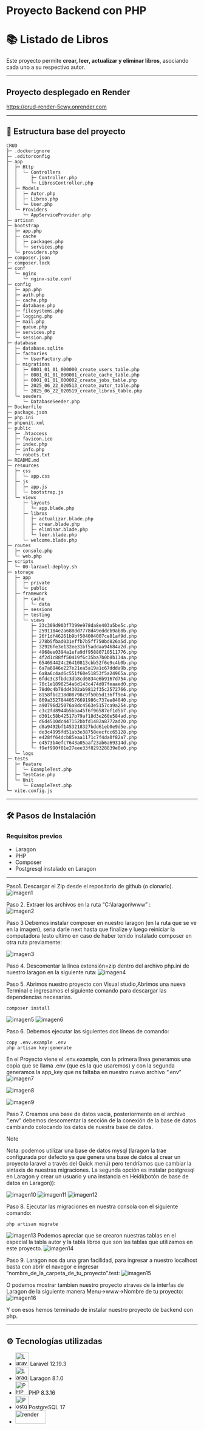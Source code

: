 #  Proyecto Backend con PHP
#  📚 Listado de Libros

Este proyecto permite **crear, leer, actualizar y eliminar libros**, asociando cada uno a su respectivo autor.

---

## Proyecto desplegado en Render
https://crud-render-5cwy.onrender.com

---
## 📂 Estructura base del proyecto

```
CRUD
├─ .dockerignore
├─ .editorconfig
├─ app
│  ├─ Http
│  │  └─ Controllers
│  │     ├─ Controller.php
│  │     └─ LibrosController.php
│  ├─ Models
│  │  ├─ Autor.php
│  │  ├─ Libros.php
│  │  └─ User.php
│  └─ Providers
│     └─ AppServiceProvider.php
├─ artisan
├─ bootstrap
│  ├─ app.php
│  ├─ cache
│  │  ├─ packages.php
│  │  └─ services.php
│  └─ providers.php
├─ composer.json
├─ composer.lock
├─ conf
│  └─ nginx
│     └─ nginx-site.conf
├─ config
│  ├─ app.php
│  ├─ auth.php
│  ├─ cache.php
│  ├─ database.php
│  ├─ filesystems.php
│  ├─ logging.php
│  ├─ mail.php
│  ├─ queue.php
│  ├─ services.php
│  └─ session.php
├─ database
│  ├─ database.sqlite
│  ├─ factories
│  │  └─ UserFactory.php
│  ├─ migrations
│  │  ├─ 0001_01_01_000000_create_users_table.php
│  │  ├─ 0001_01_01_000001_create_cache_table.php
│  │  ├─ 0001_01_01_000002_create_jobs_table.php
│  │  ├─ 2025_06_22_020513_create_autor_table.php
│  │  └─ 2025_06_22_020519_create_libros_table.php
│  └─ seeders
│     └─ DatabaseSeeder.php
├─ Dockerfile
├─ package.json
├─ php.ini
├─ phpunit.xml
├─ public
│  ├─ .htaccess
│  ├─ favicon.ico
│  ├─ index.php
│  ├─ info.php
│  └─ robots.txt
├─ README.md
├─ resources
│  ├─ css
│  │  └─ app.css
│  ├─ js
│  │  ├─ app.js
│  │  └─ bootstrap.js
│  └─ views
│     ├─ layouts
│     │  └─ app.blade.php
│     ├─ libros
│     │  ├─ actualizar.blade.php
│     │  ├─ crear.blade.php
│     │  ├─ eliminar.blade.php
│     │  └─ leer.blade.php
│     └─ welcome.blade.php
├─ routes
│  ├─ console.php
│  └─ web.php
├─ scripts
│  └─ 00-laravel-deploy.sh
├─ storage
│  ├─ app
│  │  ├─ private
│  │  └─ public
│  ├─ framework
│  │  ├─ cache
│  │  │  └─ data
│  │  ├─ sessions
│  │  ├─ testing
│  │  └─ views
│  │     ├─ 23c309d903f7399e978da8e403a5be5c.php
│  │     ├─ 2591184e2a688dd7778d49eddeb9ab8b.php
│  │     ├─ 26f1df46261b9bf504004007ce81af9d.php
│  │     ├─ 278b5fbad031effb7b5ff750bd826a5d.php
│  │     ├─ 32926fe3e132ee31bf5addaa94684a2d.php
│  │     ├─ 4968ee0394a1efa9df95880710511776.php
│  │     ├─ 4f2d1c88ff50419f6c35ba7b0b8b134a.php
│  │     ├─ 654694424c26410813cbb52f6e9c4b0b.php
│  │     ├─ 6a7a6846e227e21ea5a19a1c67ddda9b.php
│  │     ├─ 6a8a6c4ad6c551f60e51853f5a24965a.php
│  │     ├─ 6fdc3c3fbdc3db8cd6834e6b9167d754.php
│  │     ├─ 70c1e1898254a6d143c474d07feaaed0.php
│  │     ├─ 78d0c4b78dd4302ab9812f35c2572766.php
│  │     ├─ 8158fbc218d08798c9f50b5d136ff9e4.php
│  │     ├─ 869a35278440576691986c737ee84040.php
│  │     ├─ a90796d25076a8dc4563e5157ca9a254.php
│  │     ├─ c3c2fd8944b5bba45f6f96587ef1d5b7.php
│  │     ├─ d301c58b42517b79af18d3e260e584ad.php
│  │     ├─ d6d4510dc447152bbfd1482a8772ad20.php
│  │     ├─ d8a9492bf1453218327bdd61eb0e9d5e.php
│  │     ├─ de3c4995fd51ab3e38758eecfcc65128.php
│  │     ├─ e428ff64dcb85eaa1171c7f4da0f82a7.php
│  │     ├─ e4573b4efc7643a05aaf23ab6a69314d.php
│  │     └─ f9ef990f01e27eee33f829328839e0e0.php
│  └─ logs
├─ tests
│  ├─ Feature
│  │  └─ ExampleTest.php
│  ├─ TestCase.php
│  └─ Unit
│     └─ ExampleTest.php
└─ vite.config.js
```
---

## 🛠️ Pasos de Instalación

### Requisitos previos
- Laragon
- PHP
- Composer
- Postgresql instalado en Laragon

---

Paso1.
Descargar el Zip desde el repositorio de github (o clonarlo).
![imagen1](docs/image1.png)

Paso 2.
Extraer los archivos en la ruta “C:\laragon\www” :  
![imagen2](docs/image2.png)

Paso 3
Debemos instalar composer en nuestro laragon (en la ruta que se ve en la imagen), seria darle next hasta que finalize y luego reiniciar la computadora (esto ultimo en caso de haber tenido instalado composer en otra ruta previamente:

![imagen3](docs/image3.png)

Paso 4.
Descomentar la línea extensión=zip dentro del archivo php.ini de nuestro laragon en la siguiente ruta:
![imagen4](docs/image4.png)

Paso 5.
Abrimos nuestro proyecto con Visual studio,Abrimos una nueva Terminal e ingresamos el siguiente comando para descargar las dependencias necesarias.
```
composer install
```
![imagen5](docs/image5.png)
![imagen6](docs/image6.png)

Paso 6.
Debemos ejecutar las siguientes dos líneas de comando:
```
copy .env.example .env
php artisan key:generate
```

En el Proyecto viene el .env.example, con la primera línea generamos una copia que se llama .env (que es la que usaremos) y con la segunda generamos la app_key que ns faltaba en nuestro nuevo archivo “.env”
![imagen7](docs/image7.png)


![imagen8](docs/image8.png)


![imagen9](docs/image9.png)

Paso 7.
Creamos una base de datos vacia, posteriormente en el archivo “.env” debemos descomentar la sección de la conexión de la base de datos cambiando colocando los datos de nuestra base de datos. 
> [!NOTE]
>Nota: podemos utilizar una base de datos mysql (laragon la trae configurada por defecto ya que genera una base de datos al crear un proyecto laravel a través del Quick menú) pero tendríamos que cambiar la sintaxis de nuestras migraciones. La segunda opción es instalar postgresql en Laragon y crear un usuario y una instancia en Heidi(botón de base de datos en Laragon)):

![imagen10](docs/image10.png)
![imagen11](docs/image11.png)
![imagen12](docs/image12.png)

Paso 8.
Ejecutar las migraciones en nuestra consola con el siguiente comando:
```
php artisan migrate
```
![imagen13](docs/image13.png)
Podemos apreciar que se crearon nuestras tablas en el especial la tabla autor y la tabla libros que son las tablas que utilizamos en este proyecto.
![imagen14](docs/image14.png)

Paso 9.
Laragon nos da una gran facilidad, para ingresar a nuestro localhost basta con abrir el navegor e ingresar  “nombre_de_la_carpeta_de_tu_proyecto”.test:
![imagen15](docs/image15.png)

O podemos mostrar tambien nuestro proyecto atraves de la interfas de Laragon de la siguiente manera Menu->www->Nombre de tu proyecto:
![imagen16](docs/image16.png)

Y con esos hemos terminado de instalar nuestro proyecto de backend con php.

---

## ⚙️ Tecnologías utilizadas

- <img src="https://laravel.com/img/logomark.min.svg" alt="Laravel" height="35" width="35"/> Laravel 12.19.3
- <img src="https://cdn.worldvectorlogo.com/logos/laragon.svg" alt="Laragon" height="35" width="35"/> Laragon 8.1.0
- <img src="https://www.php.net/images/logos/new-php-logo.svg" alt="PHP" height="35" width="35"/>PHP 8.3.16
- <img src="https://www.vectorlogo.zone/logos/postgresql/postgresql-icon.svg" alt="Postgresql" height="35" width="35"/>PostgreSQL 17
- <img src="docs/render-community.png" alt="render" height="35" width="80"/>